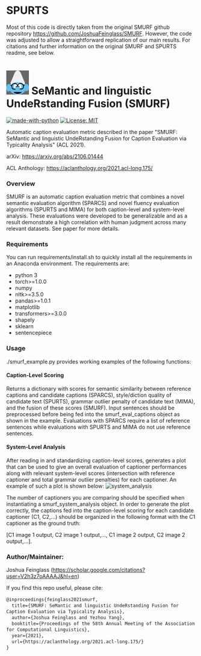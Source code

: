 # SPURTS

Most of this code is directly taken from the original SMURF github repository https://github.com/JoshuaFeinglass/SMURF. However, the code was adjusted to allow a straightforward replication of our main results. For citations and further information on the original SMURF and SPURTS readme, see below.

# <img src="data/smurf_pic.png" width="60"> SeMantic and linguistic UndeRstanding Fusion (SMURF)

[![made-with-python](https://img.shields.io/badge/Made%20with-Python-red.svg)](#python) [![License: MIT](https://img.shields.io/badge/License-MIT-yellow.svg)](https://opensource.org/licenses/MIT)

Automatic caption evaluation metric described in the paper "SMURF: SeMantic and linguistic UndeRstanding Fusion for Caption Evaluation via Typicality Analysis" (ACL 2021).

arXiv: https://arxiv.org/abs/2106.01444

ACL Anthology: https://aclanthology.org/2021.acl-long.175/

### Overview
SMURF is an automatic caption evaluation metric that combines a novel semantic evaluation algorithm (SPARCS) and novel fluency evaluation algorithms (SPURTS and MIMA) for both caption-level and system-level analysis. These evaluations were developed to be generalizable and as a result demonstrate a high correlation with human judgment across many relevant datasets. See paper for more details.

### Requirements
You can run requirements/install.sh to quickly install all the requirements in an Anaconda environment. The requirements are:
- python 3
- torch>=1.0.0
- numpy
- nltk>=3.5.0
- pandas>=1.0.1
- matplotlib
- transformers>=3.0.0
- shapely
- sklearn
- sentencepiece

### Usage

./smurf_example.py provides working examples of the following functions:

#### Caption-Level Scoring
Returns a dictionary with scores for semantic similarity between reference captions and candidate captions (SPARCS), style/diction quality of candidate text (SPURTS), grammar outlier penalty of candidate text (MIMA), and the fusion of these scores (SMURF). Input sentences should be preprocessed before being fed into the smurf_eval_captions object as shown in the example. Evaluations with SPARCS require a list of reference sentences while evaluations with SPURTS and MIMA do not use reference sentences.

#### System-Level Analysis
After reading in and standardizing caption-level scores, generates a plot that can be used to give an overall evaluation of captioner performances along with relevant system-level scores (intersection with reference captioner and total grammar outlier penalties) for each captioner. An example of such a plot is shown below:
![](./results/system_plot.png "system_analysis")

The number of captioners you are comparing should be specified when instantiating a smurf_system_analysis object. In order to generate the plot correctly, the captions fed into the caption-level scoring for each candidate captioner (C1, C2,...) should be organized in the following format with the C1 captioner as the ground truth: 

[C1 image 1 output, C2 image 1 output,..., C1 image 2 output, C2 image 2 output,...].

### Author/Maintainer:
Joshua Feinglass (https://scholar.google.com/citations?user=V2h3z7oAAAAJ&hl=en)

If you find this repo useful, please cite:
```
@inproceedings{feinglass2021smurf,
  title={SMURF: SeMantic and linguistic UndeRstanding Fusion for Caption Evaluation via Typicality Analysis},
  author={Joshua Feinglass and Yezhou Yang},
  booktitle={Proceedings of the 58th Annual Meeting of the Association for Computational Linguistics},
  year={2021},
  url={https://aclanthology.org/2021.acl-long.175/}
}
```
